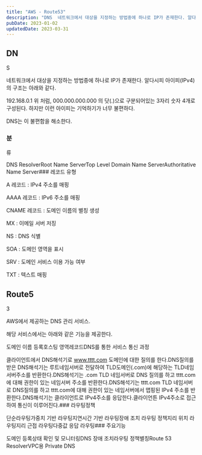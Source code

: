 ```yaml
---
title: "AWS - Route53"
description: "DNS  네트워크에서 대상을 지정하는 방법중에 하나로 IP가 존재한다. 알다시피 아이피(IPv4)의 구조는 아래와 같다.  192.168.0.1   위 처럼, 000.000.000.000 의 닷(.)으로 구분되어있는 3자리 숫자 4개로 구성된다. 하지만 이런 아이피는 기억하기가 너무 불..."
pubDate: 2023-01-02
updatedDate: 2023-03-31
---
```


## DN

S

네트워크에서 대상을 지정하는 방법중에 하나로 IP가 존재한다. 알다시피 아이피(IPv4)의 구조는 아래와 같다.

192.168.0.1
위 처럼, 000.000.000.000 의 닷(.)으로 구분되어있는 3자리 숫자 4개로 구성된다. 하지만 이런 아이피는 기억하기가 너무 불편하다.

DNS는 이 불편함을 해소한다.

### 분

류

DNS ResolverRoot Name ServerTop Level Domain Name ServerAuthoritative Name Server### 레코드 유형

A 레코드 : IPv4 주소를 매핑

AAAA 레코드 : IPv6 주소를 매핑

CNAME 레코드 : 도메인 이름의 별칭 생성

MX : 이메일 서버 저징

NS : DNS 식별

SOA : 도메인 영역을 표시

SRV : 도메인 서비스 이용 가능 여부

TXT : 텍스트 매핑

## Route5

3

AWS에서 제공하는 DNS 관리 서비스.

해당 서비스에서는 아래와 같은 기능을 제공한다.

도메인 이름 등록호스팅 영역레코드DNS를 통한 서비스 통신 과정

클라이언트에서 DNS해석기로 www.tttt.com 도메인에 대한 질의를 한다.DNS질의를 받은 DNS해석기는 루트네임서버로 전달하여 TLD도메인(.com)에 해당하는 TLD네임서버주소를 반환한다.DNS해석기는 .com TLD 네임서버로 DNS 질의를 하고 tttt.com 에 대해 권한이 있는 네임서버 주소를 반환한다.DNS해석기는 tttt.com TLD 네임서버로 DNS질의를 하고 tttt.com에 대해 권한이 있는 네임서버에서 맵핑된 IPv4 주소를 반환한다.DNS해석기는 클라이언트로 IPv4주소를 응답한다.클라이언튼 IPv4주소로 접근하여 통신이 이루어진다.### 라우팅정책

단순라우팅가중치 기반 라우팅지연시간 기반 라우팅장애 조치 라우팅 정책지리 위치 라우팅지리 근접 라우팅다중값 응답 라우팅### 주요기능

도메인 등록상태 확인 및 모니터링DNS 장애 조치라우팅 정책별칭Route 53 ResolverVPC용 Private DNS

